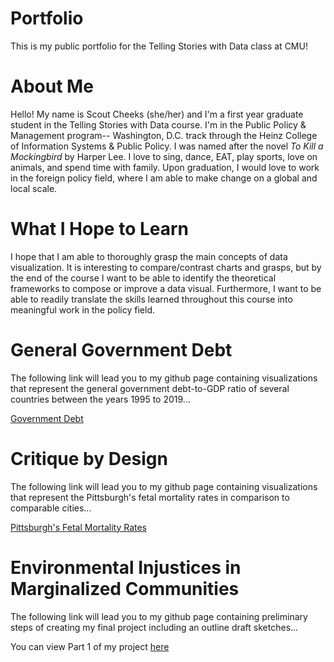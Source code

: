 # Portfolio
This is my public portfolio for the Telling Stories with Data class at CMU!

# About Me
Hello! My name is Scout Cheeks (she/her) and I'm a first year graduate student in the Telling Stories with Data course. I'm in the Public Policy & Management program-- Washington, D.C. track through the Heinz College of Information Systems & Public Policy. I was named after the novel *To Kill a Mockingbird* by Harper Lee. I love to sing, dance, EAT, play sports, love on animals, and spend time with family. Upon graduation, I would love to work in the foreign policy field, where I am able to make change on a global and local scale.

# What I Hope to Learn
I hope that I am able to thoroughly grasp the main concepts of data visualization. It is interesting to compare/contrast charts and grasps, but by the end of the course I want to be able to identify the theoretical frameworks to compose or improve a data visual. Furthermore, I want to be able to readily translate the skills learned throughout this course into meaningful work in the policy field. 

# General Government Debt

The following link will lead you to my github page containing visualizations that represent the general government debt-to-GDP ratio of several countries between the years 1995 to 2019...

[Government Debt](https://scheeks-cmu.github.io/Dataviz2.md/)


# Critique by Design

The following link will lead you to my github page containing visualizations that represent the Pittsburgh's fetal mortality rates in comparison to comparable cities...

[Pittsburgh's Fetal Mortality Rates](https://scheeks-cmu.github.io/Dataviz3.md/)


# Environmental Injustices in Marginalized Communities 

The following link will lead you to my github page containing preliminary steps of creating my final project including an outline draft sketches...

You can view Part 1 of my project [here](final_project_ScoutCheeks.md)

